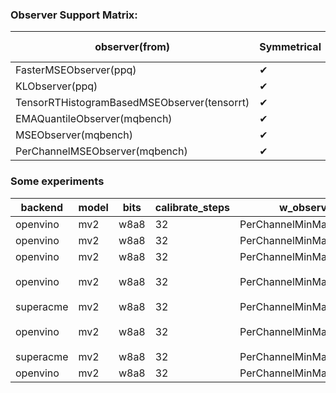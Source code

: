 ### Observer Support Matrix:

| observer(from)                              | Symmetrical | Asymmetrical | Per-channel | Per-tensor | weight | activation | two phase |
| ------------------------------------------- | ----------- | ------------ | ----------- | ---------- | ------ | ---------- | --------- |
| FasterMSEObserver(ppq)                      | ✔           | ✔            |             | ✔          |        | ✔          | ✔         |
| KLObserver(ppq)                             | ✔           |              |             | ✔          |        | ✔          | ✔         |
| TensorRTHistogramBasedMSEObserver(tensorrt) | ✔           |              |             | ✔          | ✔      | ✔          |           |
| EMAQuantileObserver(mqbench)                | ✔           | ✔            |             | ✔          | ✔      | ✔          |           |
| MSEObserver(mqbench)                        | ✔           | ✔            |             | ✔          | ✔      | ✔          |           |
| PerChannelMSEObserver(mqbench)              | ✔           |              | ✔           |            | ✔      |            |           |

### Some experiments

| backend   | model | bits | calibrate_steps | w_observer               | w_hyp | a_observer                        | a_hyp             | metric(top1) | cost_time(s) | note     |
| --------- | ----- | ---- | --------------- | ------------------------ | ----- | --------------------------------- | ----------------- | ------------ | ------------ | -------- |
| openvino  | mv2   | w8a8 | 32              | PerChannelMinMaxObserver |       | MovingAverageMinMaxObserver       |                   | 70.284       | 11.54        | baseline |
| openvino  | mv2   | w8a8 | 32              | PerChannelMinMaxObserver |       | EMAQuantileObserver               |                   | 71.016       | 469.01       |          |
| openvino  | mv2   | w8a8 | 32              | PerChannelMinMaxObserver |       | MSEObserver                       | iter=95,step=0.01 | 71.068       | 291.26       |          |
| openvino  | mv2   | w8a8 | 32              | PerChannelMinMaxObserver |       | TensorRTHistogramBasedMSEObserver |                   |              |              | 不支持激活u8  |
| superacme | mv2   | w8a8 | 32              | PerChannelMinMaxObserver |       | TensorRTHistogramBasedMSEObserver |                   | 71.106       | 1272.07      |          |
| openvino  | mv2   | w8a8 | 32              | PerChannelMinMaxObserver |       | KLObserver                        | hist_bins=4096    |              | 30.51        | 不支持激活u8  |
| superacme | mv2   | w8a8 | 32              | PerChannelMinMaxObserver |       | KLObserver                        | hist_bins=4096    | 70.95        | 38.16        |          |
| openvino  | mv2   | w8a8 | 32              | PerChannelMinMaxObserver |       | FasterMSEObserver                 |                   | 71.056       | 69.33        |          |
